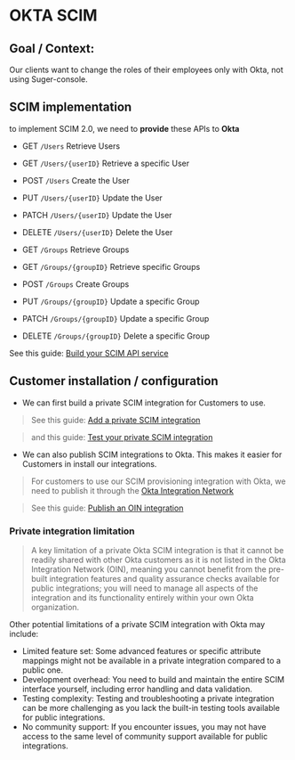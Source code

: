 # OKTA SCIM

## Goal / Context:

Our clients want to change the roles of their employees only with Okta, not using Suger-console.

## SCIM implementation

to implement SCIM 2.0, we need to **provide** these APIs to **Okta**

- GET `/Users`                    Retrieve Users
- GET `/Users/{userID}`           Retrieve a specific User
- POST `/Users`                   Create the User
- PUT `/Users/{userID}`           Update the User
- PATCH `/Users/{userID}`         Update the User
- DELETE `/Users/{userID}`        Delete the User

- GET `/Groups`                   Retrieve Groups
- GET `/Groups/{groupID}`         Retrieve specific Groups
- POST `/Groups`                  Create Groups
- PUT `/Groups/{groupID}`         Update a specific Group
- PATCH `/Groups/{groupID}`       Update a specific Group
- DELETE `/Groups/{groupID}`      Delete a specific Group

See this guide: [Build your SCIM API service](https://developer.okta.com/docs/guides/scim-provisioning-integration-prepare/main/)

## Customer installation / configuration 

- We can first build a private SCIM integration for Customers to use.

> See this guide: [Add a private SCIM integration](https://developer.okta.com/docs/guides/scim-provisioning-integration-connect/main/#connect-to-your-scim-service)

> and this guide: [Test your private SCIM integration](https://developer.okta.com/docs/guides/scim-provisioning-integration-test/main/)

- We can also publish SCIM integrations to Okta. This makes it easier for Customers in install our integrations.

> For customers to use our SCIM provisioning integration with Okta, we need to publish it through the [Okta Integration Network](https://www.okta.com/integrations/)

> See this guide: [Publish an OIN integration](https://developer.okta.com/docs/guides/submit-app-overview/)

### Private integration limitation

> A key limitation of a private Okta SCIM integration is that it cannot be readily shared with other Okta customers as it is not listed in the Okta Integration Network (OIN), meaning you cannot benefit from the pre-built integration features and quality assurance checks available for public integrations; you will need to manage all aspects of the integration and its functionality entirely within your own Okta organization. 

Other potential limitations of a private SCIM integration with Okta may include:

- Limited feature set:
Some advanced features or specific attribute mappings might not be available in a private integration compared to a public one. 
- Development overhead:
You need to build and maintain the entire SCIM interface yourself, including error handling and data validation. 
- Testing complexity:
Testing and troubleshooting a private integration can be more challenging as you lack the built-in testing tools available for public integrations. 
- No community support:
If you encounter issues, you may not have access to the same level of community support available for public integrations. 

